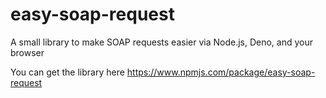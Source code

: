 # easy-soap-request

A small library to make SOAP requests easier via Node.js, Deno, and your browser

You can get the library here https://www.npmjs.com/package/easy-soap-request